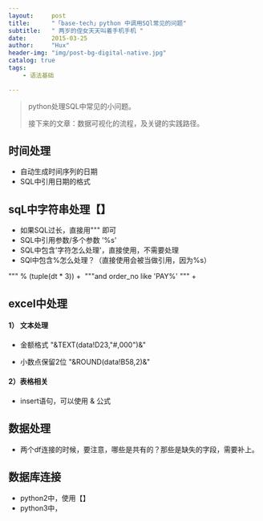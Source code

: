 ```yaml
---
layout:     post
title:      "「base-tech」python 中调用SQl常见的问题"
subtitle:   " 两岁的侄女天天叫着手机手机 "
date:       2015-03-25 
author:     "Hux"
header-img: "img/post-bg-digital-native.jpg"
catalog: true
tags:
    - 语法基础

---
```


> python处理SQL中常见的小问题。
>
> 接下来的文章：数据可视化的流程，及关键的实践路径。

## 时间处理

- 自动生成时间序列的日期
- SQL中引用日期的格式



## sqL中字符串处理【】

- 如果SQL过长，直接用""" 即可
- SQL中引用参数/多个参数 '%s'
- SQL中包含'字符怎么处理'，直接使用，不需要处理
- SQl中包含%怎么处理？（直接使用会被当做引用，因为%s）

""" % (tuple(dt * 3)) +
​                   """and order_no like 'PAY%' """ +

## excel中处理

#### 1） 文本处理

- 金额格式  "&TEXT(data!D23,"#,000")&"

- 小数点保留2位 "&ROUND(data!B58,2)&"


#### 2）表格相关

- insert语句，可以使用 & 公式

## 数据处理

- 两个df连接的时候，要注意，哪些是共有的？那些是缺失的字段，需要补上。

## 数据库连接

- python2中，使用【】
- python3中，
